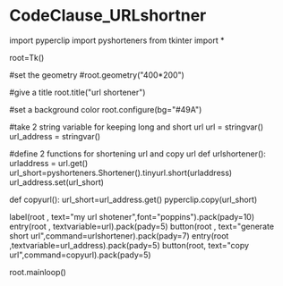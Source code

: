 # CodeClause_URLshortner
import pyperclip
import pyshorteners
from tkinter import *



root=Tk()

#set the geometry
#root.geometry("400*200")

#give a title
root.title("url shortener")

#set a background color
root.configure(bg="#49A")

#take 2 string variable for keeping long and short url
url = stringvar()
url_address = stringvar()

#define 2 functions for shortening url and copy url
def urlshortener():
    urladdress = url.get()
    url_short=pyshorteners.Shortener().tinyurl.short(urladdress)
    url_address.set(url_short)

def copyurl():
    url_short=url_address.get()
    pyperclip.copy(url_short)

label(root , text="my url shotener",font="poppins").pack(pady=10)
entry(root , textvariable=url).pack(pady=5)
button(root , text="generate short url",command=urlshortener).pack(pady=7)
entry(root ,textvariable=url_address).pack(pady=5)
button(root, text="copy url",command=copyurl).pack(pady=5)

root.mainloop()
